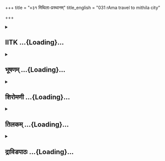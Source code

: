 +++
title = "०३१ मिथिला-प्रस्थानम्"
title_english = "031 rAma travel to mithila city"

+++
<div caption="श्रीराम-हरिसीताराममूर्ति-घनपाठिभ्यां वचनम्" class="audioEmbed" src="https://archive.org/download/Ramayana-recitation-Sriram-harisItArAmamUrti-Ghanapaati-v2/Kanda_1/Kanda_1_BK-031-Mithila_Prasthanam.mp3"></div>

<div class="js_include collapsed" newlevelforh1="2" title="IITK" unfilled url="/purANam/rAmAyaNam/audIchya-pAThaH/iitk/1_bAlakANDam/04-mithilAyAtrA/01/031_mithilA-prasthAnam.md">
<details><summary><h2>IITK ...{Loading}...</h2></summary>

Viswamitra accompanied by the two princes departs for Mithila they halt
on the bank of Sona on their way



### श्लोकः
#### मूलम्
अथ तां रजनीं तत्र कृतार्थौ रामलक्ष्मणौ।  
ऊषतुर्मुदितौ वीरौ प्रहृष्टेनान्तरात्मना॥1.31.1॥

#### शब्दार्थः
अथ then, कृतार्थौ having fulfilled their purpose, मुदितौ rejoicing, वीरौ two heroes, रामलक्ष्मणौ Rama and Lakshmana, तां रजनीम् that night, प्रहृष्टेन with delighted, अन्तरात्मना hearts, तत्र there, ऊषतुः lived.

#### आङ्ग्लानुवादः
There, with their purpose fulfilled the heroes, Rama and Lakshmana, full of joy in their hearts spent the night.



### श्लोकः
#### मूलम्
प्रभातायां तु शर्वर्यां कृतपौर्वाह्णिकक्रियौ।  
विश्वामित्रमृषींश्चान्यान् सहितावभिजग्मतुः॥1.31.2॥

#### शब्दार्थः
शर्वर्याम् when that night (had passed away), प्रभातायाम् at dawn, कृतपौर्वाह्णिकक्रियौ performing religious rites relating to forenoon, सहितौ together, विश्वामित्रम् Visvamitra, अन्यान् other, ऋषींश्च rishis, अभिजग्मतुः approached.

#### आङ्ग्लानुवादः
As the night dawned, both the brothers performed the morning rites and approached Viswamitra and other rishis.



### श्लोकः
#### मूलम्
अभिवाद्य मुनिश्रेष्ठं ज्वलन्तमिव पावकम्।  
ऊचतुर्मधुरोदारं वाक्यं मधुरभाषिणौ॥1.31.3॥

#### शब्दार्थः
मधुरभाषिणौ having the disposition of agreeable speech, ज्वलन्तम् flaming, पावकम् इव like fire, मुनिश्रेष्ठम् best of ascetics, अभिवाद्य saluting with folded hands, मधुरोदारम् in sweet and generous way, वाक्यम् words, ऊचतुः uttered.

#### आङ्ग्लानुवादः
Sweettongued, they visited with folded hands the best of ascetics Viswamitra who was shining like a flaming fire and addressed him  thus in sweet and generous wordsः



### श्लोकः
#### मूलम्
इमौ स्म मुनिशार्दूल किङ्करौ समुपस्थितौ।  
आज्ञापय यथेष्टं वै शासनं करवाव किम्॥1.31.4॥

#### शब्दार्थः
मुनिशार्दूल O Best of ascetics, किङ्करौ two servants, इमौ here we are, समुपस्थितौ स्म in attendance in your presence, यथेष्टम् freely, आज्ञापय command us, किम् what, शासनम् order, करवाव shall we both do.

#### आङ्ग्लानुवादः
"O tiger among ascetics, we  two are at your  service. Command whatever you want and we shall execute" it.



### श्लोकः
#### मूलम्
एवमुक्ता स्ततस्ताभ्यां सर्व एव महर्षयः।  
विश्वामित्रं पुरस्कृत्य रामं वचनमब्रुवन्॥1.31.5॥

#### शब्दार्थः
ताभ्याम् by both of them, एवम् in this way, उक्ताः having been addressed, महर्षयः maharshis, सर्वे एव all of them, विश्वामित्रम् Viswamitra, पुरस्कृत्य placing in the forefront, रामम् addressing Rama, वचनम् words, अब्रुवन् spoke.

#### आङ्ग्लानुवादः
Addressed, thus by both of them, Viswamitra ahead of all the sages, spoke to Rama.



### श्लोकः
#### मूलम्
मैथिलस्य नरश्रेष्ठ जनकस्य भविष्यति।  
यज्ञः परमधर्मिष्ठस्तस्य यास्यामहे वयम्॥1.31.6॥

#### शब्दार्थः
नरश्रेष्ठ O Foremost of men, मैथिलस्य of the king of Mithila, जनकस्य Janaka's, परमधर्मिष्ठः highly conforming to righteousness, यज्ञः sacrifice, भविष्यति is going to be performed, वयम् we, तस्य of that sacrifice, यास्यामहे shall go there.

#### आङ्ग्लानुवादः
"O foremost of men, Janaka, king of Mithila, is performing a great religious sacrifice. We shall go there.



### श्लोकः
#### मूलम्
त्वं चैव नरशार्दूल सहास्माभिर्गमिष्यसि।  
अद्भुतं धनुरत्नं च तत्र तद्रष्टुमर्हसि॥1.31.7॥

#### शब्दार्थः
नरशार्दूल O Best among men, त्वम् च you also, अस्माभिः सह along with us, गमिष्यसि will go, तत्र there, अद्भुतम् wonderful, तत् धनुरत्नं च that  jewel of bow, द्रष्टुम् to see, अर्हसि you are  worthy of seeing.

#### आङ्ग्लानुवादः
O tiger among men, come along with us. You ought to see there the wonderful  jewel of a bow.



### श्लोकः
#### मूलम्
तद्धि पूर्वं नरश्रेष्ठ दत्तं सदसि दैवतैः।  
अप्रमेयबलं घोरं मखे परमभास्वरम्॥1.31.8॥

#### शब्दार्थः
नरश्रेष्ठ O Best among men, अप्रमेयबलम् having  immeasurable energy, घोरम् dreadful, परमभास्वरम् highly lustrous, तत् that (bow), पूर्वम् in the ancient days, दैवतैः by devatas, मखे at the sacrifice, सदसि in the sacrificial assembly, दत्तम् was bestowed.

#### आङ्ग्लानुवादः
O best among men, this bow of immeasurable energy. dreadful and highly lustrous was bestowed on king Janaka by devatas in a sacrificial  assembly in the past.



### श्लोकः
#### मूलम्
नास्य देवा न गन्धर्वा नासुरा न च राक्षसाः।  
कर्तुमारोपणं शक्ता न कथञ्चन मानुषाः॥1.31.9॥

#### शब्दार्थः
अस्य of that, आरोपणम् stringing of bow, कर्तुम् to do, देवाः devas, न शक्ताः are not capable, गन्धर्वाः gandharvas ,न not capable, असुराः asuras, न not capable, राक्षसाः च rakshasas also, न not capable, मानुषाः men, कथञ्चन in any way, न not capable.

#### आङ्ग्लानुवादः
Neither devas, nor gandharvas, nor asuras nor human, are capable of stringing the bow by any means.



### श्लोकः
#### मूलम्
धनुषस्तस्य वीर्यं तु जिज्ञासन्तो महीक्षितः।  
न शेकुरारोपयितुं राजपुत्रा महाबलाः॥1.31.10॥

#### शब्दार्थः
राजपुत्राः princes, महाबलाः possesing mighty strength, महीक्षितः kings, तस्य धनुषः that bow's, वीर्यम् prowess, जिज्ञासन्तः intent on knowing, आरोपयितुम् attempted to lift or string it, न शेकुः failed.

#### आङ्ग्लानुवादः
Mighty princes and kings have failed to string it, in their attempt to know its strength.



### श्लोकः
#### मूलम्
तद्धनुर्नरशार्दूल मैथिलस्य महात्मनः।  
तत्र द्रक्ष्यसि काकुत्स्थ यज्ञं चाद्भुतदर्शनम्॥1.31.11॥

#### शब्दार्थः
नरशार्दूल O Best among men, काकुत्स्थ O Descendent of Kakutstha, महात्मनः of the  magnanimous, मैथिलस्य of the king of Mithila, तद्धनुः that bow, अद्भुतदर्शनम् wonderful to look at, यज्ञं च that sacrifice, तत्र there, द्रक्ष्यसि you will see.

#### आङ्ग्लानुवादः
O best of men, O descendent of Kakustha, there you will see the bow that belongs to the magnanimous king of Mithila and the wonderful sacrifice at that place.



### श्लोकः
#### मूलम्
तद्धि यज्ञफलं तेन मैथिलेनोत्तमं धनुः।  
याचितं नरशार्दूल सुनाभं सर्वदैवतैः॥1.31.12॥

#### शब्दार्थः
नरशार्दूल O Best among men, सुनाभम् with strong centre, तत् that, उत्तमं superior, धनुः bow, तेन मैथिलेन by the king of Mithila, Devarata, सर्वदैवतैः by all devatas, यज्ञफलम् as fruit of the sacrifice, याचितं हि solicited.

#### आङ्ग्लानुवादः
O best among men, that excellent bow strong in the middle was offered by king of Mithila, Devarata as well as by all devatas as fruit of the sacrifice.



### श्लोकः
#### मूलम्
आयागभूतं नृपतेस्तस्य वेश्मनि राघव।  
अर्चितं विविधैर्गन्धैर्धूपैश्चागरुगन्धिभिः॥1.31.13॥

#### शब्दार्थः
राघव O Rama, तस्य नृपतेः that king's, वेश्मनि in the house, आयागभूतम् as principal deity in the festival of bows, विविधैः by various kinds of, गन्धैः sandal wood paste, अगरुगन्धिभिः fragrant Agaru, धूपैश्च with incense, अर्चितम् is worshipped.

#### आङ्ग्लानुवादः
O Rama, that bow is worshipped in the king's palace as principal deity with various kinds of perfumes, sandal paste, incense and fragrant agaru".



### श्लोकः
#### मूलम्
एवमुक्त्वा मुनिवरः प्रस्थानमकरोत्तदा।  
सर्षिसङ्घस् सकाकुत्स्थः आमन्त्र्य वनदेवताः॥1.31.14॥

#### शब्दार्थः
मुनिवरः the best of ascetics, एवम् in this way, उक्त्वा having spoken, सर्षिसङ्घः in the company of rishis, सकाकुत्स्थः along with Kakutstha, वनदेवताः sylvian deities, आमन्त्र्य taking leave of, तदा then, प्रस्थानम् journey, अकरोत् performed.

#### आङ्ग्लानुवादः
Having spoken thus, Viswamitra,  the best of ascetics commenced the onward journey along with the Kakutshas and rishis, taking leave of the deities of the forest.



### श्लोकः
#### मूलम्
स्वस्ति वोऽस्तु गमिष्यामि सिद्वस्सिद्धाश्रमादहम्।  
उत्तरे जाह्नवीतीरे हिमवन्तं शिलोच्चयम्॥1.31.15॥

#### शब्दार्थः
(O Deities of the forest) वः स्वस्ति may safety be yours, सिद्धः my purpose has been achieved, अहम् I, सिद्धाश्रमात् from Siddha ashrama, उत्तरे जाह्नवीतीरे on northern side of river Jahnavi, हिमवन्तम् named Himavanta, शिलोच्चयम् mountain, गमिष्यामि I shall go.

#### आङ्ग्लानुवादः
"(O ascetics of the forest) May you be safe. My purpose has been achieved in this Siddhaashrama. From here I shall go to the Himavanta mountain situated on the  
northern bank of  Jahnavi" (said Viswamitra).



### श्लोकः
#### मूलम्
प्रदक्षिणं ततः कृत्वा सिद्धाश्रममनुत्तमम्।  
उत्तरां दिशमुद्दिश्य प्रस्थातुमुपचक्रमे॥1.31.16॥

#### शब्दार्थः
ततः thereafter, अनुत्तमम् the supreme, सिद्धाश्रमम् Siddha asrama, प्रदक्षिणम्     circumambulation, कृत्वा having made, उत्तरां दिशमुद्दिश्य towards northern direction, प्रस्थातुम् to perform journey, उपचक्रमे commenced.

#### आङ्ग्लानुवादः
Thereafter, circumambulating the supreme Siddhasrama with reverence, they (Viswamitra and the princes) commenced their journey in the northern direction.



### श्लोकः
#### मूलम्
तं प्रयान्तं मुनिवरमन्वयादनुसारिणम्।  
शकटीशतमात्रं तु प्रायेण ब्रह्मवादिनाम्॥1.31.17॥

#### शब्दार्थः
प्रयान्तम् as he set out for his onward journey, तं मुनिवरम् the best of ascetics, अनुसारिणाम् who was following, ब्रह्मवादिनाम् of the expounders of vedas, प्रायेण nearly, शकटीशतमात्रम् one hundred carriages alone, अन्वयात् followed.

#### आङ्ग्लानुवादः
As Viswamitra, the best of ascetics set out on his journey, expounders of the Vedas followed him, nearly in one hundred carriages.



### श्लोकः
#### मूलम्
मृगपक्षिगणाश्चैव सिद्धाश्रमनिवासिनः।  
अनुजग्मुर्महात्मानं विश्वामित्रं महामुनिम्॥1.31.18॥  
निवर्तयामास ततः पक्षिसङ्घान् मृगानपि।

#### शब्दार्थः
सिद्धाश्रमनिवासिनः living in Siddha asrama, मृगपक्षिगणाश्चैव hosts of birds and beasts, महात्मानम् the illustrious, विश्वामित्रं महामुनिम् maharshi Visvamitra, अनुजग्मुः followed, पक्षिसङ्गान् host of birds, मृगानपि beasts, (ततः) निवर्तयामास sent them back.

#### आङ्ग्लानुवादः
Birds and beasts living in Siddhaashrama also followed the illustrious maharshi  
Viswamitra over a long distance until he sent them back.



### श्लोकः
#### मूलम्
ते गत्वा दूरमध्वानं लम्बमाने दिवाकरे।  
वासं चक्रुर्मुनिगणाः शोणाकूले समाहिताः॥1.31.19॥

#### शब्दार्थः
ते मुनिगणाः those groups of sages, दूरम् अध्वानम् a long way, गत्वा having gone, दिवाकरे when the Sun, लम्बमाने was hanging down, समाहिताः assembled, शोणाकूले on the bank of river Sona, वासम् halt, चक्रुः made.

#### आङ्ग्लानुवादः
The sages travelled a long distance and halted on the bank of  Sona at sunset.



### श्लोकः
#### मूलम्
तेऽस्तं गते दिनकरे स्नात्वा हुतहुताशनाः।  
विश्वामित्रं पुरस्कृत्य निषेदुरमितौजसः॥1.31.20॥

#### शब्दार्थः
अमितौजसः men possessing great splendour, ते those sages, दिनकरे when the Sun, अस्तंगते was set, स्नात्वा having bathed, हुतहुताशनाः having kindled fire, विश्वामित्रम् Viswamitra, पुरस्कृत्य having honoured him, निषेदुः sat down.

#### आङ्ग्लानुवादः
The sages who possessed great splendour bathed and offered oblations to fire at sunset and sat in front of  Viswamitra.



### श्लोकः
#### मूलम्
रामोऽपि सहसौमित्रिर्मुनीं स्तानभिपूज्य च।  
अग्रतो निषसादाथ विश्वामित्रस्य धीमतः॥1.31.21॥

#### शब्दार्थः
सहसौमित्रिः together with Lakshmana, रामः अपि Rama also, तान् मुनीन् those sages, अभिपूज्य offering respectful salutations, अथ thereafter, धीमतः of the sagacious, विश्वामित्रस्य Viswamitra, अग्रतः in front of, निषसाद sat down.

#### आङ्ग्लानुवादः
Rama together with Lakshmana having offered respectful salutations to the sages, sat in front of the sagacious Viswamitra.



### श्लोकः
#### मूलम्
अथ रामो महातेजाः विश्वामित्रं महामुनिम्।  
पप्रच्छ नरशार्दूलः कौतूहलसमन्वितः॥1.31.22॥

#### शब्दार्थः
अथ thereafter, महातेजाः highly lustrous, नरशार्दूलः best among men, रामः Rama, कौतूहलसमन्वितः filled with curiosity, महामुनिम् great sage, विश्वामित्रम् Viswamitra, पप्रच्छ enquired.

#### आङ्ग्लानुवादः
Thereafter highly lustrous Rama, the best among men, filled with curiosity enquired of  
the great sage Viswamitraः



### श्लोकः
#### मूलम्
भगवन् कोऽन्वयं देशस्समृद्धवनशोभितः।  
श्रोतुमिच्छामि भद्रं ते वक्तुमर्हसि तत्त्वतः॥1.31.23॥

#### शब्दार्थः
भगवन् O Worshipful one, समृद्धवनशोभितः shining with affluent groves, अयम् देशः this region, कः नु what could be?, श्रोतुम् to listen, इच्छामि I am desirous, ते भद्रम् may safety be to you, तत्त्वतः truly, वक्तुम् अर्हसि you are fit to tell me.

#### आङ्ग्लानुवादः
"O worshipful one, what could be the reason for this region shining with luxuriant groves?  I wish to hear from you. You can tell me all about this (region). May it be safe for you"



### श्लोकः
#### मूलम्
चोदितो रामवाक्येन कथयामास सुव्रतः।  
तस्य देशस्य निखिलमृषिमध्ये महातपाः॥1.31.24॥

#### शब्दार्थः
सुव्रतः O Man of excellent vows, महातपाः a sage who performed rigid austerities, रामवाक्येन by the words of Rama, चोदितः urged by, ऋषिमध्ये in the midst of rishis, तस्य  देशस्य that region's, निखिलम् entire story, कथयामास described.

#### आङ्ग्लानुवादः
A sage of  excellent vows and rigid austerities, Viswamitra, urged by the words of Rama, described  in the midst of rishis the entire story relating to that region.  

### समाप्तिः
 श्रीमद्रामायणे वाल्मीकीय आदिकाव्ये बालकाण्डे एकत्रिंशस्सर्गः॥  
Thus ends the thirtyfirst sarga of Balakanda of the holy Ramayana the first epic composed by sage Valmiki.

</details>
</div>
<div class="js_include collapsed" newlevelforh1="2" title="भूषणम्" unfilled url="/purANam/rAmAyaNam/audIchya-pAThaH/TIkA/bhUShaNa_iitk/1_bAlakANDam/04-mithilAyAtrA/01/031_mithilA-prasthAnam.md">
<details><summary><h2>भूषणम् ...{Loading}...</h2></summary>



अथ तां रजनीं तत्र कृतार्थौ रामलक्ष्मणौ ।  

ऊषतुर्मुदितौ वीरौ प्रहृष्टेनान्तरात्मना  ॥  १।३१।१  ॥   

एवं कृतार्थो विश्वामित्रो जनकसुतात्वेनावतीर्णया श्रिया रामं योजयितुं
व्याजेन मिथिलाप्रस्थानं प्रस्तौत्येकत्रिंशे अथेत्यादि । कृतार्थौ
कृतविश्वामित्रप्रयोजनौ । प्रहृष्टेन सन्तुष्टेन अन्तरात्मना अन्तःकरणेन
उपलक्षितौ  ॥  १।३१।१  ॥   

  

प्रभातायां तु शर्वर्यां कृतपौर्वाह्णिकक्रियौ ।  

विश्वामित्रं मुनींश्चान्यान् सहितावभिजग्मतुः  ॥  १।३१।२  ॥   

प्रभातायामिति । सहितौ अविनाभूतौ  ॥  १।३१।२  ॥   

  

अभिवाद्य मुनिश्रेष्ठं ज्वलन्तमिव पावकम् ।  

ऊचतुर्मधुरोदारं वाक्यं मधुरभाषिणौ  ॥  १।३१।३  ॥   

अभिवाद्येति । मधुरोदारोक्तौ हेतुः मधुरभाषिणाविति  ॥  १।३१।३  ॥   

  

इमौ स्म मुनिशार्दूल किङ्करौ समुपस्थितौ ।  

आज्ञापय यथेष्टं वै शासनं करवाव किम्  ॥  १।३१।४  ॥   

इमाविति । स्मेति भूतार्थसूचकमव्ययम् । इमौ स्म आज्ञापितं
सर्वमनुष्ठितवन्तावित्यर्थः । मुनिशार्दूल ब्रह्मध्यायिषु श्रेष्ठ अनेन
निरवधिकभक्तिमत्त्वं सूचितम् । किङ्करौ "भक्तिक्रीतो जनार्दनः"  

इत्युक्तरीत्या त्वया क्रीतौ । समुपस्थितौ भक्तं त्वां विना क्षणमपि
स्थातुमक्षमौ, "शरतल्पगतो भीष्मः शाम्यन्निव हुताशनः । मां ध्याति
पुरुषव्याघ्रस्ततो मे तदग्तं मनः  ॥ " इतिवत्। आज्ञापय यथेष्टं क्षामकाले
अल्पद्रव्याय क्रीतो राजपुत्रः पुनर्निवर्तयितुं नार्हः किल। शासनं करवाव
किम्, कर्तव्ये न सङ्कोचः कार्य इत्यर्थः। अनेन स्वभक्ताय स्वान्यं न ददाति
आहूय न ददाति स्वयं गत्वैव ददाति स्वात्मानमिष्टविनियोगार्हं
करोतीत्युक्तम्  ॥  १।३१।४  ॥   

  

एवमुक्तास्ततस्ताभ्यां सर्व एव महर्षयः ।  

विश्वामित्रं पुरस्कृत्य रामं वचनमब्रुवन्  ॥  १।३१।५  ॥   

एवमिति । अत्र विश्वामित्रेण प्रतिवक्तव्ये ऋषिभिर्नियोजनं
रामभक्त्यतिरेकेण । पुरस्कृत्य तदनुज्ञां लब्ध्वेत्यर्थः । यद्वा
विश्वामित्रप्रमुखा मुनय इत्यर्थः  ॥  १।३१।५  ॥   

  

मैथिलस्य नरश्रेष्ठ जनकस्य भविष्यति ।  

यज्ञः परमधर्मिष्ठस्तस्य यास्यामहे वयम्  ॥  १।३१।६  ॥   

मैथिलस्येति । मिथिलाया ईश्वरो मैथिलः "तस्येदम्" इत्यण् । परमधर्मिष्ठः
अतिशयेन धर्मवान्, भगवत्कैङ्कर्यरूपत्वेन काम्यनित्याभ्यामुत्कृष्ट
इत्यर्थः । तस्य तस्यकृते  ॥  १।३१।६  ॥   

  

त्वं चैव नरशार्दूल सहास्माभिर्गमिष्यसि ।  

अद्भुतं धनुरत्नं च तत्र तद्द्रष्टुमर्हसि  ॥  १।३१।७  ॥   

त्वमिति । गमिष्यसि, यदीति शेषः । धनुरत्नं धनुःश्रेष्ठम् । दीर्घाभाव
आर्षः । चकाराद्यज्ञं चेत्यर्थः । तत् प्रसिद्धम्  ॥  १।३१।७  ॥   

  

तद्धि पूर्वं नरश्रेष्ठ दत्तं सदसि दैवतैः ।  

अप्रमेयबलं घोरं मखे परमभास्वरम्  ॥  १।३१।८  ॥   

तस्य धनूरत्नं कुतः समायातम् ? तत्राह तद्धीति । मखे सदसि
दैवतैर्दत्तमित्यन्वयः  ॥  १।३१।८  ॥   

  

नास्य देवा न गन्धर्वा नासुरा न च राक्षसाः ।  

कर्तुमारोपणं शक्ता न कथञ्चन मानुषाः  ॥  १।३१।९  ॥   

नास्येति । आरोपणं ज्यारोपणम्  ॥  १।३१।९  ॥   

  

धनुषस्तस्य वीर्यं तु जिज्ञासन्तो महीक्षितः ।  

न शेकुरारोपयितुं राजपुत्रा महाबलाः  ॥  १।३१।१०  ॥   

धनुष इति । जिज्ञासन्तः जिज्ञासमानाः  ॥  १।३१।१०  ॥   

  

तद्धनुर्नरशार्दूल मैथिलस्य महात्मनः ।  

तत्र द्रक्ष्यसि काकुत्स्थ यज्ञं चाद्भुतदर्शनम्  ॥  १।३१।११  ॥   

तदिति । यज्ञं द्रक्ष्यसि तत्र तद्धनुश्च द्रक्ष्यसीत्यन्वयः  ॥  १।३१।११
 ॥   

  

तद्धि यज्ञफलं तेन मैथिलेनोत्तमं धनुः ।  

याचितं नरशार्दूल सुनाभं सर्वदैवतैः  ॥  १।३१।१२  ॥   

मखे किमर्थं दत्तम् ? तत्राह तद्धीति । सुनाभं शोभनमुष्टिबन्धनस्थानम् ।
दैवतैः दैवतेभ्यः । याचितं दत्तं चेत्यर्थः  ॥  १।३१।१२  ॥   

  

आयागभूतं नृपतेस्तस्य वेश्मनि राघव ।  

अर्चितं विविधैर्गन्धैर्माल्यैश्चागरुगन्धिभिः  ॥  १।३१।१३  ॥   

आयागेति । आयागभूतं धनुरुत्सवे प्राधान्येनार्चितं धनुरायाग उच्यते । अत्र
विश्वामित्रेणैवानुक्तिः सर्वसम्मतत्वद्योतनाय  ॥  १।३१।१३  ॥   

  

एवमुक्त्वा मुनिवरः प्रस्थानमकरोत्तदा ।  

सर्षिसङ्घः सकाकुत्स्थ आमन्त्र्य वनदेवताः  ॥  १।३१।१४  ॥   

एवमिति । पूर्वं विश्वामित्रं पुरस्कृत्येत्युक्त्या प्राधान्यात्
विश्वामित्र उक्तवानित्यनूद्यते  ॥  १।३१।१४  ॥   

  

स्वस्ति वो ऽस्तु गमिष्यामि सिद्धः सिद्धाश्रमादहम् ।  

उत्तरे जाह्नवीतीरे हिमवन्तं शिलोच्चयम्  ॥  १।३१।१५  ॥   

स्वस्तीति । जाह्नवीतीरे स्थितं हिमवन्तं गमिष्यामीत्यन्वयः । शिलोच्चयं
पर्वतं सिद्धाश्रमाद्धिमवद्गमनं मिथिलामार्गेणेतिज्ञेयम्  ॥  १।३१।१५  ॥   

  

प्रदक्षिणं ततः कृत्वा सिद्धाश्रममनुत्तमम्  ॥   

उत्तरां दिशमुद्दिश्य प्रस्थातुमुपचक्रमे  ॥  १।३१।१६  ॥   

प्रदक्षिणमिति । ततः वनदेवतामन्त्रणानन्तरम्  ॥  १।३१।१६  ॥   

  

तं प्रयान्तं मुनिवरमन्वयादनुसारिणम् ।  

शकटीशतमात्रं च प्रायेण ब्रह्मवादिनाम्  ॥  १।३१।१७  ॥   

तमिति । अनुसारिणम् उत्तरदिगनुसारिणं तम् । प्रायेण बाहुल्येन ।
ब्रह्मवादिनां शकटीशतमात्रं शकट्यः शकटानि तेषां शतमात्रं शतप्रमाणम् ।
अन्वयात् अन्वगात् । यद्वा शतमात्रमन्वयात्, इतरत्सर्वं सिद्धाश्रम एव
स्थितमित्यर्थः । अत्र शकटीशब्देन शकट्यारोपिताग्निहोत्रसम्भारादिकमुच्यते
 ॥  १।३१।१७  ॥   

  

मृगपक्षिगणाश्चैव सिद्धाश्रमनिवासिनः ।  

अनुजग्मुर्महात्मानं विश्वामित्रं महामुनिम्  ॥  १।३१।१८  ॥   

मृगेति । तद्भक्त्येति भावः  ॥  १।३१।१८  ॥   

  

निवर्तयामास ततः पक्षिसङ्घान् मृगानपि  ॥  १।३१।१९  ॥   

निवर्तयामासेत्यर्द्धम् । अत्र पक्ष्यादिनिवर्तनेन मुनीनां गमनं द्योतितम्
 ॥  १।३१।१९  ॥   

  

ते गत्वा दूरमध्वानं लम्बमाने दिवाकरे ।  

वासं चक्रुर्मुनिवराः शोणाकूले समागताः  ॥  १।३१।२०  ॥   

त इति । शोणः पुन्नदः, स एव शोणेत्यपि व्यपदिश्यते  ॥  १।३१।२०  ॥   

  

ते ऽस्तङ्गते दिनकरे स्नात्वा हुतहुताशनाः ।  

विश्वामित्रं पुरस्कृत्य निषेदुरमितौजसः  ॥  १।३१।२१  ॥   

त इति । शोणे स्नात्वा दिनकरे ऽस्तङ्गते सति हुतहुताशना इत्यन्वयः  ॥ 
१।३१।२१  ॥   

  

रामो ऽपि सह सौमित्रिर्मुनींस्तानभिपूज्य च ।  

अग्रतो निषसादाथ विश्वामित्रस्य धीमतः  ॥  १।३१।२२  ॥   

राम इति । अभिपूज्य अभिवाद्य  ॥  १।३१।२२  ॥   

  

अथ रामो महातेजा विश्वामित्रं महामुनिम् ।  

पप्रच्छ नरशार्दूलः कौतूहलसमन्वितः  ॥  १।३१।२३  ॥   

अथेति । स्पष्टम्  ॥  १।३१।२३  ॥   

  

भगवन् कस्य देशो ऽयं समृद्धवनशोभितः ।  

श्रोतुमिच्छामि भद्रं ते वक्तुमर्हसि तत्त्वतः  ॥  १।३१।२४  ॥   

भगवन्निति । अयं शोणकूलस्थः  ॥  १।३१।२४  ॥   

  

चोदितो रामवाक्येन कथयामास सुव्रतः ।  

तस्य देशस्य निखिलमृषिमध्ये महातपाः  ॥  १।३१।२५  ॥   

इत्यार्षे श्रीरामायणे वाल्मीकीये आदिकाव्ये बालकाण्डे एकत्रिंशः सर्गः  ॥ 
३१  ॥   

चोदित इति । निखिलं वृत्तान्तमित्यर्थः  ॥  १।३१।२५  ॥   

इति श्रीगोविन्दराजविरचिते श्रीरामायणे मणिमञ्जीराख्याने बालकाण्डव्याख्यान
एकत्रिंशः सर्गः  ॥  ३१  ॥   

  



</details>
</div>
<div class="js_include collapsed" newlevelforh1="2" title="शिरोमणी" unfilled url="/purANam/rAmAyaNam/audIchya-pAThaH/TIkA/shiromaNI_iitk/1_bAlakANDam/04-mithilAyAtrA/01/031_mithilA-prasthAnam.md">
<details><summary><h2>शिरोमणी ...{Loading}...</h2></summary>



विश्वामित्रवचनानन्तरकालिकं वृत्तमाह अथेति । अथ विश्वामित्रोक्त्यनन्तरं
कृतार्थौ साधितमुनिप्रयोजनौ मुदितौ प्रमोदस्य दातारौ प्रहृष्टेन
अन्तरात्मनोपलक्षितौ वीरौ रामलक्ष्मणौ तत्र सिद्धाश्रमे ऊषतुः ।
मुदितावित्यत्रान्तर्भावितणिजर्थः । कर्मणो ऽविवक्षया कर्तरि निष्ठा  ॥ 
१।३१।१  ॥   

  

प्रभातायामिति । शर्वर्यां रात्रौ प्रभातायां प्रभातत्वं प्राप्तायामेव
कृतपौर्वाह्णिकक्रियौ निर्वर्तितप्रातःक्रियाकलापौ सहितौ रामलक्ष्मणौ
विश्वामित्रमन्यांश्च मुनीनभिजग्मतुः तत्सम्मुखं प्रापतुः  ॥  १।३१।२  ॥   

  

अभिवाद्येति । ज्वलन्तं पावकमिव मुनिश्रेष्ठं विश्वामित्रप्रभृतिमभिवाद्य
प्रणम्य मधुरोदारं मधुरत्वसमानाधिकरणोदारत्वविशिष्टं वाक्यं मधुरभाषिणौ
नित्यं मधुरभाषणशीलौ रामलक्ष्मणौ ऊचतुः  ॥  १।३१।३  ॥   

  

तद्वचनमेवाह इमाविति हे मुनिशार्दूल समुपस्थितौ त्वां प्राप्तौ इमौ आवां
द्वौ किङ्करौ त्वं यथेष्टं यथेच्छमेव किमपि आज्ञापय । तव शासनमावां करवाव ।
स्मशब्द एवार्थे । वैशब्दो ऽप्यर्थे  ॥  १।३१।४  ॥   

  

रामप्रार्थनोत्तरकालिकं वृत्तमाह एवमिति । तयोः रामलक्ष्मणयोः एवमनेन
प्रकारेण वाक्ये उक्ते सति सर्वे महर्षयः विश्वामित्रं पुरस्कृत्यैव रामं
वचनमब्रुवन् । सम्बन्धसामान्यविवक्षया षष्ठी  ॥  १।३१।५  ॥   

  

तद्वचनमेवाह मैथिलस्येत्यादिभिः । नरश्रेष्ठ हे राम मैथिलस्य मिथिलाधिपतेः
जनकस्य परमधर्मिष्ठः अतिशयधर्मोत्पादक इत्यर्थः । यज्ञः भविष्यति तत्र वयं
यास्यामहे यास्यामः  ॥  १।३१।६  ॥   

  

अतः हे नरशार्दूल । अस्माभिः सह त्वमपि तत्र गमिष्यसि । तत्र हेतुः तत्र
यागे अद्भुतं विलक्षणं तत्प्रसिद्धं धनूरत्नं त्वं द्रष्टुमर्हसि । चशब्दो
हेतौ । एवो ऽप्यर्थे  ॥  १।३१।७  ॥   

  

धनुषो ऽद्भुतत्वं दर्शयन्नाह तदिति । हे नरश्रेष्ठ
अप्रमेयबलमियत्तारहितबलविशिष्टमतिगुर्वित्यर्थः ।
परमभास्वरमतिदीप्तियुक्तमत एव घोरं भयङ्करं तत्प्रसिद्धं धनुः मखे सदसि
देवरातनामकजनकमखसभायां दैवतैः दक्षप्रजापतियागध्वंसे
प्रसादितशिवाल्लब्धधनुष्कदेवैः किञ्च देवतैः देवतास्वामिशिवेन ।
बहुत्वमादरार्थम् । पूर्वं दत्तं देवरातनामकपूर्वजनकायेति शेषः । हिर्हेतौ
 ॥  १।३१।८  ॥   

  

नास्येति । अस्य धनुषः आरोपणं बाणप्रक्षेपयोग्यज्यासंयोगं कर्तुं देवाः
कथञ्चन न शक्ताः,  

गन्धर्वाः कथञ्चन न शक्ताः, असुराः कथञ्चन न शक्ताः, राक्षसाः कथञ्चन न
शक्ताः, मानुषाश्च कथञ्चन न शक्ताः । मनुष्येष्वपि नहुषादिषु
अधिकपराक्रमश्रुतेः न पतत्प्रकर्षदोषाशङ्का  ॥  १।३१।९  ॥   

  

धनुष इति । तस्य देवैर्दत्तस्य धनुषः वीर्यं जिज्ञासन्तः महाबला महीक्षितो
राजानः राजपुत्राश्च आरोपयितुं बाणप्रक्षेपयोग्यज्यासंयोगं कर्तुं न शेकुः
। हिशब्दश्चार्थे  ॥  १।३१।१०  ॥   

  

उपसंहरन्नाह तदिति । हे नरशार्दूल हे काकुत्स्थ अद्भुतदर्शनं तत्प्रसिद्धं
मैथिलस्य धनुर्यज्ञं च तत्र मिथिलायां द्रक्ष्यसि  ॥  १।३१।११  ॥   

  

ननु तद्धनुः कथं प्राप्तमित्यत आह तदिति । हे नरशार्दूल सुनाभं
रमणीयमुष्टिबन्धनस्थानकमिदमेव यज्ञफलमिति मैथिलेन मिथिलाधिपतिना
याचितमुत्तमं श्रेष्ठं तत्प्रसिद्धं धनुः सर्वदैवतैः सर्वदेवदेवैः शिवेन
दत्तमिति शेषः । चशब्द इदमित्यर्थे । हिशब्द एवार्थे । अत एव ऽचापं
शम्भोर्दयादत्तम्ऽ इति पाद्मवचनं ऽप्रीतश्च भगवानीशस्त्रिशूली नीललोहितः ।
प्रददौ शत्रुनाशार्थं जनकायाद्भुतं धनुःऽ इति कौर्मवचनं च सङ्गच्छते  ॥ 
१।३१।१२  ॥   

  

आयागेति । हे राघव तस्य प्रसिद्धस्य नृपतेर्जनकस्य वेश्मनि विविधैः
अनेकप्रकारैः गन्धैश्चन्दनेः माल्यैः पुष्पैः अगरुगन्धिभिश्च अर्चितं
पूजितमायागभूतमासमन्तात् यागो यजनं यत्र तत्र भूतं प्राप्तं धनुरस्तीति
शेषः  ॥  १।३१।१३  ॥   

  

एवमिति । सर्षिसङ्घः ऋषिसङ्घसहितः सकाकुत्स्थः काकुत्स्थो रामस्तत्सहितः
मुनिवरो विश्वामित्रः एवमनेन प्रकारेणोक्त्वा तदैव वनदेवता आमन्त्र्य च
प्रस्थानमकरोत् । विनापि चं समुच्चयः । सर्वं वाक्यं सावधारणं भवतीति
न्यायेनैवकारलाभः  ॥  १।३१।१४  ॥   

  

आमन्त्रणप्रकारं वदन्नाह स्वस्तीति । सिद्धः साधितयागादिक्रियो ऽहमुत्तरे
जाह्नवीतीरे भिद्यमानं शिलोच्चयं हिमवन्तं सिद्धाश्रमाद्गमिष्यामि वो
युष्मभ्यं स्वस्त्यस्तु  ॥  १।३१।१५  ॥   

  

प्रदक्षिणमिति । ततः वनदेवतामन्त्रणानन्तरमनुत्तमं परमोत्कृष्टं
सिद्धाश्रमं प्रदक्षिणं कृत्वा उत्तरां दिशमुद्दिश्य प्रस्थातुमुपचक्रमे  ॥ 
१।३१।१६  ॥   

  

तमिति । व्रजन्तं तं प्रसिद्धं मुनिवरमनुसारिणां ब्रह्मवादिनां प्रयाणे एव
शकटीशतमात्रं शकटीशतेन शतसङ्ख्याकशकटीभिः मीयते परिच्छिद्यते तत्
यागोपस्करणं यागसामग्रीपूरितशकटीशतमित्यर्थः । अन्वयात् अभ्यगच्छत् । चशब्द
एवार्थे  ॥  १।३१।१७  ॥   

  

मृगेति । सिद्धाश्रमनिवासिनो मृगपक्षिगणा अपि महात्मानं पूज्यस्वरूपं
महामुनिं विश्वामित्रमेवानुजग्मुः । चकारो ऽप्यर्थकः  ॥  १।३१।१८  ॥   

  

निवर्तयामासेति । ततः मृगाद्यनुगमनानन्तरं बहून् पक्षिसङ्घान् अपिशब्देन
मृगसङ्घान् बहून्निवर्तयामास  ॥  १।३१।१९  ॥   

  

ते इति । समागता मुनिवरा दूरमध्वानं गत्वा दिवाकरे लम्बमाने अस्तं प्राप्ते
सति शोणकूले वासं चक्रुः  ॥  १।३१।२०  ॥   

  

तदेव विशदयन्नाह ते इति । हुतहुताशना अमितौजसस्ते मुनयः दिनकरे सूर्ये
ऽस्तं गते सति विश्वामित्रं पुरस्कृत्य निषेदुः  ॥  १।३१।२१  ॥   

  

राम इति । अथ मुनिनिषादानन्तरं सहसौमित्रिः सौमित्रिसहितः रामो ऽपि
तान्समागतान्मुनीनभिपूज्य चकारेण प्रणामादिकं विधाय धीमतो
विश्वामित्रस्याग्रतो निषसाद  ॥  १।३१।२२  ॥   

  

अथेति । अथ सर्वनिषादानन्तरं महातेजाः नरशार्दूलो रामः कौतूहलसमन्वितः सन्
महामुनिं  

विश्वामित्रं पप्रच्छ  ॥  १।३१।२३  ॥   

  

प्रश्नमेवाह भगवन्निति । हे भगवन् सकलसामर्थ्यविशिष्ट समृद्धवनशोभितः अयं
देशः कस्य इति अहं श्रोतुमिच्छामि । अतस्त्वं तत्त्वतो वक्तुमर्हसि । ते
तुभ्यं भद्रमस्तु  ॥  १।३१।२४  ॥   

  

चोदित इति । रामवाक्येन चोदितः प्रेरितः सुव्रतः महातपाः विश्वामित्रः तस्य
देशस्य निखिलं सम्पूर्णं वृत्तान्तमृषिमध्ये कथयामास  ॥  १।३१।१५  ॥   

  

इति श्रीमद्वाल्मीकीयरामायणव्याख्याने रामायणशिरोमणौ बालकाण्डे एकत्रिंशः
सर्गः  ॥  ३१  ॥   

  

  



</details>
</div>
<div class="js_include collapsed" newlevelforh1="2" title="तिलकम्" unfilled url="/purANam/rAmAyaNam/audIchya-pAThaH/TIkA/tilaka_iitk/1_bAlakANDam/04-mithilAyAtrA/01/031_mithilA-prasthAnam.md">
<details><summary><h2>तिलकम् ...{Loading}...</h2></summary>



एवं स्वयज्ञविघ्नविनाशफलकं सर्वास्त्रसम्बन्धानुग्रहं कृत्वा
भगवान्विश्वामित्रः सहजलक्ष्मीशक्तिसम्बन्धानुग्रहाय प्रवर्तत इत्याह अथेति
। तत्र यज्ञशालायम्  ॥  १।३१।१  ॥   

  

कृता पौर्वाह्णिकी क्रिया याभ्यां तावभिजग्मतुः । अभिवादार्थमिति शेषः ।
तदुक्तं पूर्वसर्गान्ते "सन्ध्यामुपागमत्" इति । सह गतो विश्वामित्रो
होमार्थं त्वरया शालामागत इति बोध्यम्  ॥  १।३१।२  ॥   

  

मुनिश्रेष्ठम् विश्वामित्रम्  ॥  १।३१।३  ॥   

  

स्मेत्यव्ययम्  ॥  १।३१।४  ॥   

  

तयोरिति ताभ्यामित्यर्थे । विश्वामित्रं पुरस्कृत्य ।
कृतविश्वामित्रानुमतिका इति यावत्  ॥  १।३१।५  ॥   

  

मैथिलस्य मैथिलाधिपतेः । परमधर्मिष्ठ उत्कटातिशयितधर्मवान् । परमेति
पृथक्पदं वा । परा मा यस्मिन्नित्यर्थकं रामसम्बोधनम्  ॥  १।३१।६,७  ॥   

  

पूर्वं पूर्वस्मिन्काले । देवराताख्यप्राचीनजनकस्य यज्ञे सदसि
दैवतैर्दक्षयज्ञवधे प्रसादिताच्छिवाल्लब्धं यज्ञप्रसादितैः
शिवसहितैर्देवतैर्दत्तम् । अतस्तत्र तिष्ठतीति शेषः  ॥  १।३१।८  ॥   

  

तस्याद्भुतत्वमाह नास्येति । आरोपणम् शरप्रेक्षेपयोग्यज्यासम्बन्धः । न
कथञ्चन नृ कथमपीत्यर्थः  ॥  १।३१।९,१०  ॥   

  

तत्र मिथिलायाम् । यज्ञं चेति । यज्ञं द्रक्ष्यसि चेत्यन्वयः । चकारेण
जानकीस्वीकारसमुच्चयः  ॥  १।३१।११  ॥   

  

कुतस्तादृशधनुषस्तत्र स्थितिस्तत्राह तद्धीति । उत्तमं तद्धनुर्मैथिलेन
निजयज्ञप्रीतदेवेभ्यो यज्ञफलत्वेन याचितं युद्धे रिपूणां जयाय सर्वदैवतैः
शिवसहितैः सर्वदैवतैर्दत्तम् । अतस्तत्र तिष्ठतीत्यर्थः । तदुक्तं पाद्मे
"चापं शम्भोर्दयादत्तम्" इति । कौर्मे ऽपि "प्रीतश्च भगवानीशस्त्रिशूली
नीललोहितः । प्रददौ शत्रुनाशार्थं जनकायाद्भुतं धनुः  ॥ " इति। सुनाभम्
शोभनमुष्टिबन्धनस्थानम्  ॥   

१।३१।१२  ॥   

आयागभूतम् यजनीयदेवताभूतमित्यर्थः । वेश्मनीत्यस्य तिष्ठतीति शेषः । अत
एवाह अर्चितमित्यादि । "न्यासभूतं नरपतेः" इति क्वचित्पाठः । तत्रापि
न्यस्यते ऽस्मिन्देवतेति व्युत्पत्त्या स एवार्थः । देवतान्यासश्च यागार्थ
एव प्रतिमादौ  ॥  १।३१।१३  ॥   

  

एवमुक्त्वेति । महर्षिगणद्वारेति शेषः । मुनिवरो विश्वामित्रः । वनदेवता
वनदुर्गाद्याः  ॥  १।३१।१४  ॥   

सिद्धः । निर्विघ्नयज्ञसिद्ध्येति भावः । क्व गमिष्यसीत्यत्राह उत्तर इति
 ॥  १।३१।१५,१६  ॥   

  

अनुसारिणामुक्तदिगनुसारिणां पश्चाद्गामिनामिति वा । शकटीशतमात्रं
शतपरिच्छिन्नशकट्यारोपिताग्निहोत्रसम्भारादिमद्ब्रह्मवादिनां यूथमन्वगादिति
सम्बन्धः  ॥  १।३१।१७,१८  ॥   

  

पक्षिणो निवर्तयामासेत्यनेन ऋषीणामनिवर्तनमुक्तम् । तदेवाह ते गत्वेति  ॥ 
१।३१।१९  ॥   

  

शोणनदस्यैव "शोणा" इत्यपि नामेत्याहुः । वस्तुतः "शोणा" इति
गिरिव्रजसमीपस्थो नदीविशेष इत्येतदुत्तरसर्गे स्पष्टम् । अस्तं गते । अस्तं
जिगमिषतीत्यर्थः  ॥  १।३१।२०२२  ॥   

  

अयं देशः शोणाकूलस्थः  ॥  १।३१।२३  ॥   

  

निखिलम् । वैभवमिति शेषः  ॥  १।३१।२४  ॥   

  

इति श्रीरामाभिरामे श्रीरामीये रामायणतिलके वाल्मीकीय आदिकाव्ये बालकाण्डे
एकत्रिंशः सर्गः  ॥  ३१  ॥   

  



</details>
</div>
<div class="js_include collapsed" newlevelforh1="2" title="द्राविडपाठः" unfilled url="/purANam/rAmAyaNam/drAviDapAThaH/1_bAlakANDam/04-mithilAyAtrA/01/031_mithilA-prasthAnam.md">
<details><summary><h2>द्राविडपाठः ...{Loading}...</h2></summary>


अथ तां रजनीं तत्र कृतार्थौ रामलक्ष्मणौ।  
ऊषतुर्मुदितौ वीरौ प्रहृष्टेनान्तरात्मना ॥ 1.31.1 ॥   
प्रभातायां तु शर्वर्यां कृतपौर्वाह्णिकक्रियौ।  
विश्वामित्रं मुनींश्चान्यान् सहितावभिजग्मतुः ॥ 1.31.2 ॥   
अभिवाद्य मुनिश्रेष्ठं ज्वलन्तमिव पावकम्।  
ऊचतुर्मधुरोदारं वाक्यं मधुरभाषिणौ ॥ 1.31.3 ॥   
इमौ स्म मुनिशार्दूल किङ्करौ समुपस्थितौ।  
आज्ञापय यथेष्टं वै शासनं करवाव किम् ॥ 1.31.4 ॥   
एवमुक्तास्ततस्ताभ्यां सर्व एव महर्षयः।  
विश्वामित्रं पुरस्कृत्य रामं वचनमब्रुवन् ॥ 1.31.5 ॥   
मैथिलस्य नरश्रेष्ठ जनकस्य भविष्यति।  
यज्ञः परमधर्मिष्ठस्तस्य यास्यामहे वयम् ॥ 1.31.6 ॥   
त्वं चैव नरशार्दूल सहास्माभिर्गमिष्यसि।  
अद्भुतं धनुरत्नं च तत्र तद्द्रष्टुमर्हसि ॥ 1.31.7 ॥   
तद्धि पूर्वं नरश्रेष्ठ दत्तं सदसि दैवतैः।  
अप्रमेयबलं घोरं मखे परमभास्वरम् ॥ 1.31.8 ॥   
नास्य देवा न गन्धर्वा नासुरा न च राक्षसाः।  
कर्तुमारोपणं शक्ता न कथञ्चन मानुषाः ॥ 1.31.9 ॥   
धनुषस्तस्य वीर्यं तु जिज्ञासन्तो महीक्षितः।  
न शेकुरारोपयितुं राजपुत्रा महाबलाः ॥ 1.31.10 ॥   
तद्धनुर्नरशार्दूल मैथिलस्य महात्मनः।  
तत्र द्रक्ष्यसि काकुत्स्थ यज्ञं चाद्भुतदर्शनम् ॥ 1.31.11 ॥   
तद्धि यज्ञफलं तेन मैथिलेनोत्तमं धनुः।  
याचितं नरशार्दूल सुनाभं सर्वदैवतैः ॥ 1.31.12 ॥   
आयागभूतं नृपतेस्तस्य वेश्मनि राघव।  
अर्चितं विविधैर्गन्धैर्माल्यैश्चागरुगन्धिभिः ॥ 1.31.13 ॥   
एवमुक्त्वा मुनिवरः प्रस्थानमकरोत्तदा।  
सर्षिसङ्घः सकाकुत्स्थ आमन्त्र्य वनदेवताः ॥ 1.31.14 ॥   
स्वस्ति वोऽस्तु गमिष्यामि सिद्धः सिद्धाश्रमादहम्।  
उत्तरे जाह्नवीतीरे हिमवन्तं शिलोच्चयम् ॥ 1.31.15 ॥   
प्रदक्षिणं ततः कृत्वा सिद्धाश्रममनुत्तमम्।  
उत्तरां दिशमुद्दिश्य प्रस्थातुमुपचक्रमे ॥ 1.31.16 ॥   
तं प्रयान्तं मुनिवरमन्वयादनुसारिणम्।  
शकटीशतमात्रं च प्रायेण ब्रह्मवादिनाम् ॥ 1.31.17 ॥   
मृगपक्षिगणाश्चैव सिद्धाश्रमनिवासिनः।  
अनुजग्मुर्महात्मानं विश्वामित्रं महामुनिम् ॥ 1.31.18 ॥   
निवर्तयामास ततः पक्षिसङ्घान् मृगानपि ॥ 1.31.19 ॥   
ते गत्वा दूरमध्वानं लम्बमाने दिवाकरे।  
वासं चक्रुर्मुनिवराः शोणाकूले समागताः ॥ 1.31.20 ॥   
तेऽस्तङ्गते दिनकरे स्नात्वा हुतहुताशनाः।  
विश्वामित्रं पुरस्कृत्य निषेदुरमितौजसः ॥ 1.31.21 ॥   
रामोऽपि सह सौमित्रिर्मुनींस्तानभिपूज्य च।  
अग्रतो निषसादाथ विश्वामित्रस्य धीमतः ॥ 1.31.22 ॥   
अथ रामो महातेजा विश्वामित्रं महामुनिम्।  
पप्रच्छ नरशार्दूलः कौतूहलसमन्वितः ॥ 1.31.23 ॥   
भगवन् कस्य देशोऽयं समृद्धवनशोभितः।  
श्रोतुमिच्छामि भद्रं ते वक्तुमर्हसि तत्त्वतः ॥ 1.31.24 ॥   
चोदितो रामवाक्येन कथयामास सुव्रतः।  
तस्य देशस्य निखिलमृषिमध्ये महातपाः ॥ 1.31.25 ॥   

</details>
</div>
